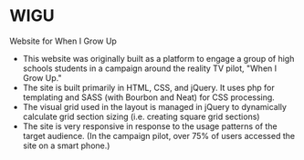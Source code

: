 # WIGU
Website for When I Grow Up

- This website was originally built as a platform to engage a group of high schools students in a campaign around the reality TV pilot, "When I Grow Up."
- The site is built primarily in HTML, CSS, and jQuery. It uses php for templating and SASS (with Bourbon and Neat) for CSS processing.
- The visual grid used in the layout is managed in jQuery to dynamically calculate grid section sizing (i.e. creating square grid sections)
- The site is very responsive in response to the usage patterns of the target audience. (In the campaign pilot, over 75% of users accessed the site on a smart phone.)
